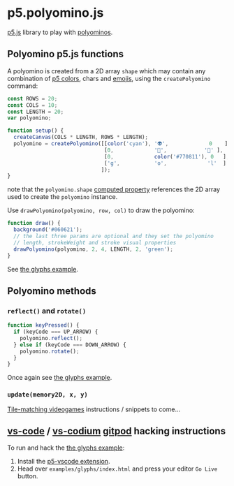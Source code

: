# p5.polyomino.js

[p5.js](https://p5js.org/) library to play with [polyominos](https://en.wikipedia.org/wiki/Polyomino).

## Polyomino p5.js functions

A polyomino is created from a 2D array `shape` which may contain any combination of [p5 colors](https://p5js.org/reference/#/p5.Color), chars and [emojis](https://emojipedia.org/), using the `createPolyomino` command:

```js
const ROWS = 20;
const COLS = 10;
const LENGTH = 20;
var polyomino;

function setup() {
  createCanvas(COLS * LENGTH, ROWS * LENGTH);
  polyomino = createPolyomino([[color('cyan'), '👽',             0    ],
                               [0,             '🤔',            '🙈' ],
                               [0,             color('#770811'), 0   ],
                               ['g',           'o',             'l'  ]
                              ]);
}
```

note that the `polyomino.shape` [computed property](https://www.w3schools.com/js/js_object_accessors.asp) references the 2D array used to create the `polyomino` instance.

Use `drawPolyomino(polyomino, row, col)` to draw the polyomino:

```js
function draw() {
  background('#060621');
  // the last three params are optional and they set the polyomino
  // length, strokeWeight and stroke visual properties
  drawPolyomino(polyomino, 2, 4, LENGTH, 2, 'green');
}
```

See [the glyphs example](https://github.com/nakednous/p5.polyomino.js/blob/master/examples/glyphs/sketch.js).

## Polyomino methods

### `reflect()` and `rotate()`

```js
function keyPressed() {
  if (keyCode === UP_ARROW) {
    polyomino.reflect();
  } else if (keyCode === DOWN_ARROW) {
    polyomino.rotate();
  }
}
```

Once again see [the glyphs example](https://github.com/nakednous/p5.polyomino.js/blob/master/examples/glyphs/sketch.js).

### `update(memory2D, x, y)`

[Tile-matching videogames](https://en.wikipedia.org/wiki/Tile-matching_video_game) instructions / snippets to come...

## [vs-code](https://code.visualstudio.com/) / [vs-codium](https://vscodium.com/) [gitpod](https://www.gitpod.io/) hacking instructions

To run and hack the [the glyphs example](https://github.com/nakednous/p5.polyomino.js/blob/master/examples/glyphs/sketch.js):

1. Install the [p5-vscode extension](https://marketplace.visualstudio.com/items?itemName=samplavigne.p5-vscode).
2. Head over `examples/glyphs/index.html` and press your editor `Go Live` button.
